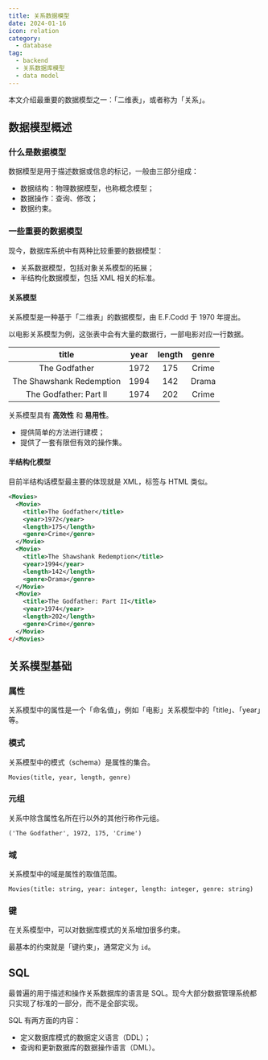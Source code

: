 ```yaml
---
title: 关系数据模型
date: 2024-01-16
icon: relation
category:
  - database
tag:
  - backend
  - 关系数据库模型
  - data model
---
```


本文介绍最重要的数据模型之一：「二维表」，或者称为「关系」。

## 数据模型概述

### 什么是数据模型

数据模型是用于描述数据或信息的标记，一般由三部分组成：

- 数据结构：物理数据模型，也称概念模型；
- 数据操作：查询、修改；
- 数据约束。

### 一些重要的数据模型

现今，数据库系统中有两种比较重要的数据模型：

- 关系数据模型，包括对象关系模型的拓展；
- 半结构化数据模型，包括 XML 相关的标准。

#### 关系模型

关系模型是一种基于「二维表」的数据模型，由 E.F.Codd 于 1970 年提出。

以电影关系模型为例，这张表中会有大量的数据行，一部电影对应一行数据。

|          title           | year | length | genre |
| :----------------------: | :--: | :----: | :---: |
|      The Godfather       | 1972 |  175   | Crime |
| The Shawshank Redemption | 1994 |  142   | Drama |
|  The Godfather: Part II  | 1974 |  202   | Crime |

关系模型具有 **高效性** 和 **易用性**。

- 提供简单的方法进行建模；
- 提供了一套有限但有效的操作集。

#### 半结构化模型

目前半结构话模型最主要的体现就是 XML，标签与 HTML 类似。

```xml
<Movies>
  <Movie>
    <title>The Godfather</title>
    <year>1972</year>
    <length>175</length>
    <genre>Crime</genre>
  </Movie>
  <Movie>
    <title>The Shawshank Redemption</title>
    <year>1994</year>
    <length>142</length>
    <genre>Drama</genre>
  </Movie>
  <Movie>
    <title>The Godfather: Part II</title>
    <year>1974</year>
    <length>202</length>
    <genre>Crime</genre>
  </Movie>
</<Movies>
```

## 关系模型基础

### 属性

关系模型中的属性是一个「命名值」，例如「电影」关系模型中的「title」、「year」等。

### 模式

关系模型中的模式（schema）是属性的集合。

```
Movies(title, year, length, genre)
```

### 元组

关系中除含属性名所在行以外的其他行称作元组。

```
('The Godfather', 1972, 175, 'Crime')
```

### 域

关系模型中的域是属性的取值范围。

```
Movies(title: string, year: integer, length: integer, genre: string)
```

### 键

在关系模型中，可以对数据库模式的关系增加很多约束。

最基本的约束就是「键约束」，通常定义为 `id`。

## SQL

最普遍的用于描述和操作关系数据库的语言是 SQL。现今大部分数据管理系统都只实现了标准的一部分，而不是全部实现。

SQL 有两方面的内容：

- 定义数据库模式的数据定义语言（DDL）；
- 查询和更新数据库的数据操作语言（DML）。
